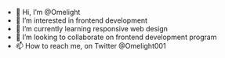 - 👋 Hi, I’m @Omelight
- 👀 I’m interested in frontend development
- 🌱 I’m currently learning responsive web design 
- 💞️ I’m looking to collaborate on frontend development program
- 📫 How to reach me, on Twitter @Omelight001

<!---
Omelight/Omelight is a ✨ special ✨ repository because its `README.md` (this file) appears on your GitHub profile.
You can click the Preview link to take a look at your changes.
--->
